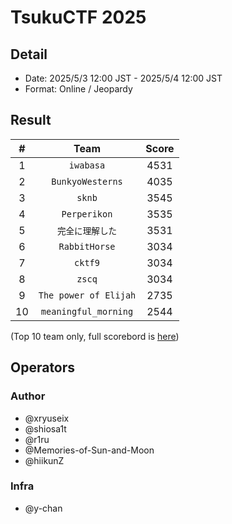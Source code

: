 # TsukuCTF 2025
## Detail

- Date: 2025/5/3 12:00 JST - 2025/5/4 12:00 JST
- Format: Online / Jeopardy

## Result
| # | Team | Score |
|:-:|:----:|:------:|
| 1 | `iwabasa` | 4531 |
| 2 | `BunkyoWesterns` | 4035 |
| 3 | `sknb` | 3545 |
| 4 | `Perperikon` | 3535 |
| 5 | `完全に理解した` | 3531 |
| 6 | `RabbitHorse` | 3034 |
| 7 | `cktf9` | 3034 |
| 8 | `zscq` | 3034 |
| 9 | `The power of Elijah` | 2735 |
| 10 | `meaningful_morning` | 2544 |

(Top 10 team only, full scorebord is [here](https://ctftime.org/event/2769/))

## Operators
### Author

- @xryuseix
- @shiosa1t
- @r1ru
- @Memories-of-Sun-and-Moon
- @hiikunZ

### Infra

- @y-chan
